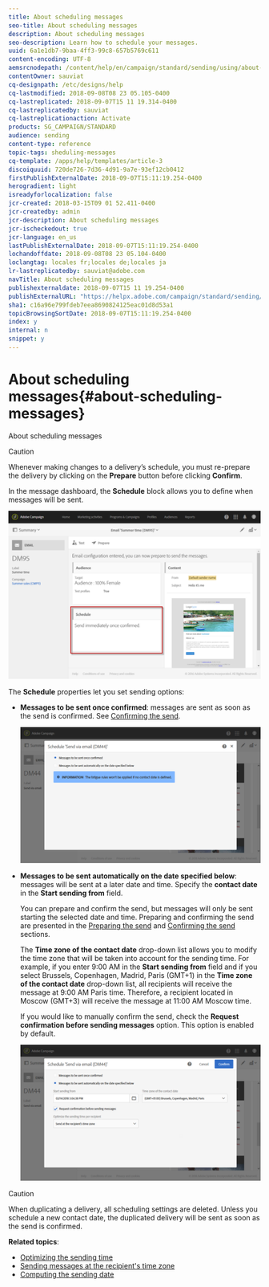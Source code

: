 ```yaml
---
title: About scheduling messages
seo-title: About scheduling messages
description: About scheduling messages
seo-description: Learn how to schedule your messages.
uuid: 6a1e1db7-9baa-4ff3-99c8-657b5769c611
content-encoding: UTF-8
aemsrcnodepath: /content/help/en/campaign/standard/sending/using/about-scheduling-messages
contentOwner: sauviat
cq-designpath: /etc/designs/help
cq-lastmodified: 2018-09-08T08 23 05.105-0400
cq-lastreplicated: 2018-09-07T15 11 19.314-0400
cq-lastreplicatedby: sauviat
cq-lastreplicationaction: Activate
products: SG_CAMPAIGN/STANDARD
audience: sending
content-type: reference
topic-tags: sheduling-messages
cq-template: /apps/help/templates/article-3
discoiquuid: 720de726-7d36-4d91-9a7e-93ef12cb0412
firstPublishExternalDate: 2018-09-07T15:11:19.254-0400
herogradient: light
isreadyforlocalization: false
jcr-created: 2018-03-15T09 01 52.411-0400
jcr-createdby: admin
jcr-description: About scheduling messages
jcr-ischeckedout: true
jcr-language: en_us
lastPublishExternalDate: 2018-09-07T15:11:19.254-0400
lochandoffdate: 2018-09-08T08 23 05.104-0400
loclangtag: locales fr;locales de;locales ja
lr-lastreplicatedby: sauviat@adobe.com
navTitle: About scheduling messages
publishexternaldate: 2018-09-07T15 11 19.254-0400
publishExternalURL: "https://helpx.adobe.com/campaign/standard/sending/using/about-scheduling-messages.html"
sha1: c16a96e799fdeb7eea8690824125eac01d8d53a1
topicBrowsingSortDate: 2018-09-07T15:11:19.254-0400
index: y
internal: n
snippet: y
---
```


# About scheduling messages{#about-scheduling-messages}

About scheduling messages

>[!CAUTION]
>
>Whenever making changes to a delivery’s schedule, you must re-prepare the delivery by clicking on the **Prepare** button before clicking **Confirm**.

In the message dashboard, the **Schedule** block allows you to define when messages will be sent.

![](assets/delivery_dashboard.png)

The **Schedule** properties let you set sending options:

* **Messages to be sent once confirmed**: messages are sent as soon as the send is confirmed. See [Confirming the send](../../sending/using/confirming-the-send.md).

  ![](assets/delivery_planning_1.png)

* **Messages to be sent automatically on the date specified below**: messages will be sent at a later date and time. Specify the **contact date** in the **Start sending from** field.

  You can prepare and confirm the send, but messages will only be sent starting the selected date and time. Preparing and confirming the send are presented in the [Preparing the send](../../sending/using/preparing-the-send.md) and [Confirming the send](../../sending/using/confirming-the-send.md) sections.

  The **Time zone of the contact date** drop-down list allows you to modify the time zone that will be taken into account for the sending time. For example, if you enter 9:00 AM in the **Start sending from** field and if you select Brussels, Copenhagen, Madrid, Paris (GMT+1) in the **Time zone of the contact date** drop-down list, all recipients will receive the message at 9:00 AM Paris time. Therefore, a recipient located in Moscow (GMT+3) will receive the message at 11:00 AM Moscow time.

  If you would like to manually confirm the send, check the **Request confirmation before sending messages** option. This option is enabled by default.

  ![](assets/delivery_planning.png)

>[!CAUTION]
>
>When duplicating a delivery, all scheduling settings are deleted. Unless you schedule a new contact date, the duplicated delivery will be sent as soon as the send is confirmed.

**Related topics**:

* [Optimizing the sending time](../../sending/using/optimizing-the-sending-time.md)
* [Sending messages at the recipient's time zone](../../sending/using/sending-messages-at-the-recipient-s-time-zone.md)
* [Computing the sending date](../../sending/using/computing-the-sending-date.md)


